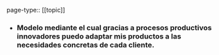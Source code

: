 page-type:: [[topic]]
- ### Modelo mediante el cual gracias a procesos productivos innovadores puedo adaptar mis productos a las necesidades concretas de cada cliente.


